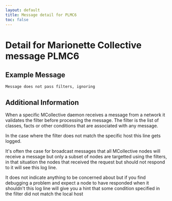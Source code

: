 ```yaml
---
layout: default
title: Message detail for PLMC6
toc: false
---
```


Detail for Marionette Collective message PLMC6
===========================================

Example Message
---------------

    Message does not pass filters, ignoring

Additional Information
----------------------

When a specific MCollective daemon receives a message from a network it validates the filter before processing the message.  The filter is the list of classes, facts or other conditions that are associated with any message.

In the case where the filter does not match the specific host this line gets logged.

It's often the case for broadcast messages that all MCollective nodes will receive a message but only a subset of nodes are targetted using the filters, in that situation the nodes that received the request but should not respond to it will see this log line.

It does not indicate anything to be concerned about but if you find debugging a problem and expect a node to have responded when it shouldn't this log line will give you a hint that some condition specified in the filter did not match the local host
